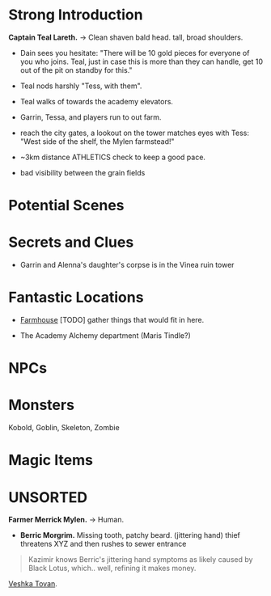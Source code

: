
# Strong Introduction

**Captain Teal Lareth.** -> Clean shaven bald head. tall, broad shoulders. 
- Dain sees you hesitate: "There will be 10 gold pieces for everyone of you who joins. Teal, just in case this is more than they can handle, get 10 out of the pit on standby for this." 

- Teal nods harshly "Tess, with them".
- Teal walks of towards the academy elevators.
- Garrin, Tessa, and players run to out farm.

- reach the city gates, a lookout on the tower matches eyes with Tess: "West side of the shelf, the Mylen farmstead!"

- ~3km distance ATHLETICS check to keep a good pace. 

- bad visibility between the grain fields 


# Potential Scenes


# Secrets and Clues

- Garrin and Alenna's daughter's corpse is in the Vinea ruin tower

# Fantastic Locations

- [Farmhouse](https://watabou.github.io/dwellings/?seed=2124725188&tags=medium,mechanical) 
[TODO] gather things that would fit in here.

- The Academy Alchemy department (Maris Tindle?)

# NPCs
# Monsters
Kobold, Goblin, Skeleton, Zombie
# Magic Items




# UNSORTED

**Farmer Merrick Mylen.** -> Human.



- **Berric Morgrim.** Missing tooth, patchy beard. (jittering hand)
thief threatens XYZ and then rushes to sewer entrance



> Kazimir knows Berric's jittering hand symptoms as likely caused by Black Lotus, which.. well, refining it makes money.




[Veshka Tovan](./../arvandor/characters/living_npcs.md#veshka-tovan).




